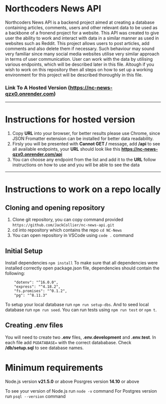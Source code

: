 # Northcoders News API

Northcoders News API is a backend project aimed at creating a database containing articles, comments, users and other relevant data to be used as a backbone of a fronend project for a website. This API was created to give user the ability to work and interact with data in a similar manner as used in websites such as Reddit. This project allows users to post articles, add comments and also delete them if necessary. Such behaviour may sound very familiar since many social media websites utilise very similar approach in terms of user communication. User can work with the data by utilising various endpoints, which will be described later in this file. Altough if you wish to work on this repository then all steps on how to set up a working environment for this project will be described thoroughly in this file.

### Link To A Hosted Version (https://nc-news-qzx0.onrender.com)

------------------------------------------------------------------

# Instructions for hosted version

1. Copy **URL** into your browser, for better results please use Chrome, since JSON Fromatter extension can be installed for better data readability.
2. Firsly you will be presented with **Cannot GET /** message, add **/api** to see all available endpoints, your **URL** should look like this **https://nc-news-qzx0.onrender.com/api**
3. You can choose any endpoint from the list and add it to the **URL** follow instructions on how to use and you will be able to see the data

-------------------

# Instructions to work on a repo locally

## Cloning and opening repository

1. Clone git repository, you can copy command provided
`https://github.com/JackCollier/nc-news-api.git`
2. cd into repository which contains the repo
`cd NC-News`
3. You can open repository in VSCode using `code .` command

## Initial Setup

Install dependencies
`npm install`
To make sure that all dependencies were installed correctly open package.json file, dependencies should contain the following:
```    
    "dotenv": "^16.0.0",
    "express": "^4.18.2",
    "fs.promises": "^0.1.2",
    "pg": "^8.11.3"
```
To setup your local database run `npm run setup-dbs`.
And to seed local database run `npm run seed`.
You can run tests using `npm run test` or `npm t`.

## Creating .env files

You will need to create two **.env** files, **.env.development** and **.env.test**. In each file add `PGDATABASE=` with the correct datababase.
Check **/db/setup.sql** to see database names.

# Minimum requirements

Node.js version **v21.5.0** or above
Posrgres version **14.10** or above

To see your version of Node.js run `node -v` command
For Postgres version run `psql --version` command